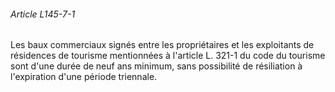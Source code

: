 ###### Article L145-7-1

Les baux commerciaux signés entre les propriétaires et les exploitants de résidences de tourisme mentionnées à l'article L. 321-1 du code du tourisme sont d'une durée de neuf ans minimum, sans possibilité de résiliation à l'expiration d'une période triennale.

